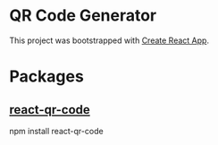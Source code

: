 # QR Code Generator

This project was bootstrapped with [Create React App](https://github.com/facebook/create-react-app).

# Packages

## [react-qr-code](https://www.npmjs.com/package/react-qr-code)

npm install react-qr-code


